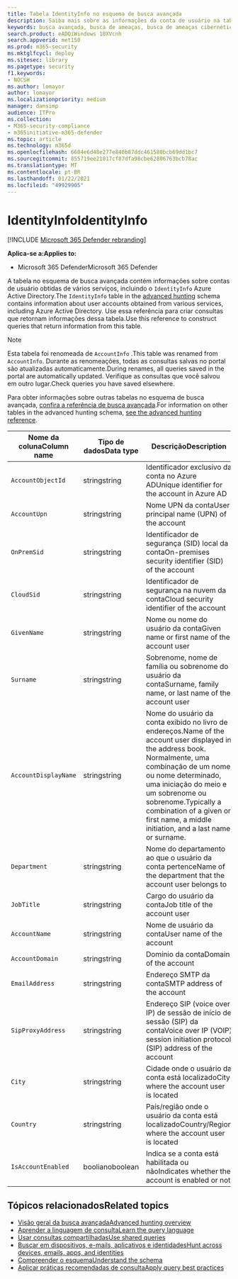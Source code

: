 ```yaml
---
title: Tabela IdentityInfo no esquema de busca avançada
description: Saiba mais sobre as informações da conta de usuário na tabela IdentityInfo do esquema de busca avançada
keywords: busca avançada, busca de ameaças, busca de ameaças cibernéticas, proteção contra ameaças da Microsoft, microsoft 365, mtp, m365, pesquisa, consulta, telemetria, referência de esquema, kusto, tabela, coluna, tipo de dados, descrição, AccountInfo, IdentityInfo, conta
search.product: eADQiWindows 10XVcnh
search.appverid: met150
ms.prod: m365-security
ms.mktglfcycl: deploy
ms.sitesec: library
ms.pagetype: security
f1.keywords:
- NOCSH
ms.author: lomayor
author: lomayor
ms.localizationpriority: medium
manager: dansimp
audience: ITPro
ms.collection:
- M365-security-compliance
- m365initiative-m365-defender
ms.topic: article
ms.technology: m365d
ms.openlocfilehash: 6604e6d48e277e840b87ddc461580bcb69dd1bc7
ms.sourcegitcommit: 855719ee21017cf87dfa98cbe62806763bcb78ac
ms.translationtype: MT
ms.contentlocale: pt-BR
ms.lasthandoff: 01/22/2021
ms.locfileid: "49929905"
---
```

# <a name="identityinfo"></a><span data-ttu-id="66e27-104">IdentityInfo</span><span class="sxs-lookup"><span data-stu-id="66e27-104">IdentityInfo</span></span>

[!INCLUDE [Microsoft 365 Defender rebranding](../includes/microsoft-defender.md)]


<span data-ttu-id="66e27-105">**Aplica-se a:**</span><span class="sxs-lookup"><span data-stu-id="66e27-105">**Applies to:**</span></span>
- <span data-ttu-id="66e27-106">Microsoft 365 Defender</span><span class="sxs-lookup"><span data-stu-id="66e27-106">Microsoft 365 Defender</span></span>

<span data-ttu-id="66e27-107">A tabela no esquema de busca avançada contém informações sobre contas de usuário obtidas de vários serviços, incluindo o `IdentityInfo` Azure [](advanced-hunting-overview.md) Active Directory.</span><span class="sxs-lookup"><span data-stu-id="66e27-107">The `IdentityInfo` table in the [advanced hunting](advanced-hunting-overview.md) schema contains information about user accounts obtained from various services, including Azure Active Directory.</span></span> <span data-ttu-id="66e27-108">Use essa referência para criar consultas que retornam informações dessa tabela.</span><span class="sxs-lookup"><span data-stu-id="66e27-108">Use this reference to construct queries that return information from this table.</span></span>

>[!NOTE]
><span data-ttu-id="66e27-109">Esta tabela foi renomeada de `AccountInfo` .</span><span class="sxs-lookup"><span data-stu-id="66e27-109">This table was renamed from `AccountInfo`.</span></span> <span data-ttu-id="66e27-110">Durante as renomeações, todas as consultas salvas no portal são atualizadas automaticamente.</span><span class="sxs-lookup"><span data-stu-id="66e27-110">During renames, all queries saved in the portal are automatically updated.</span></span> <span data-ttu-id="66e27-111">Verifique as consultas que você salvou em outro lugar.</span><span class="sxs-lookup"><span data-stu-id="66e27-111">Check queries you have saved elsewhere.</span></span>

<span data-ttu-id="66e27-112">Para obter informações sobre outras tabelas no esquema de busca avançada, [confira a referência de busca avançada](advanced-hunting-schema-tables.md).</span><span class="sxs-lookup"><span data-stu-id="66e27-112">For information on other tables in the advanced hunting schema, [see the advanced hunting reference](advanced-hunting-schema-tables.md).</span></span>

| <span data-ttu-id="66e27-113">Nome da coluna</span><span class="sxs-lookup"><span data-stu-id="66e27-113">Column name</span></span> | <span data-ttu-id="66e27-114">Tipo de dados</span><span class="sxs-lookup"><span data-stu-id="66e27-114">Data type</span></span> | <span data-ttu-id="66e27-115">Descrição</span><span class="sxs-lookup"><span data-stu-id="66e27-115">Description</span></span> |
|-------------|-----------|-------------|
| `AccountObjectId` | <span data-ttu-id="66e27-116">string</span><span class="sxs-lookup"><span data-stu-id="66e27-116">string</span></span> | <span data-ttu-id="66e27-117">Identificador exclusivo da conta no Azure AD</span><span class="sxs-lookup"><span data-stu-id="66e27-117">Unique identifier for the account in Azure AD</span></span> |
| `AccountUpn` | <span data-ttu-id="66e27-118">string</span><span class="sxs-lookup"><span data-stu-id="66e27-118">string</span></span> | <span data-ttu-id="66e27-119">Nome UPN da conta</span><span class="sxs-lookup"><span data-stu-id="66e27-119">User principal name (UPN) of the account</span></span> |
| `OnPremSid` | <span data-ttu-id="66e27-120">string</span><span class="sxs-lookup"><span data-stu-id="66e27-120">string</span></span> | <span data-ttu-id="66e27-121">Identificador de segurança (SID) local da conta</span><span class="sxs-lookup"><span data-stu-id="66e27-121">On-premises security identifier (SID) of the account</span></span> |
| `CloudSid` | <span data-ttu-id="66e27-122">string</span><span class="sxs-lookup"><span data-stu-id="66e27-122">string</span></span> | <span data-ttu-id="66e27-123">Identificador de segurança na nuvem da conta</span><span class="sxs-lookup"><span data-stu-id="66e27-123">Cloud security identifier of the account</span></span> |
| `GivenName` | <span data-ttu-id="66e27-124">string</span><span class="sxs-lookup"><span data-stu-id="66e27-124">string</span></span> | <span data-ttu-id="66e27-125">Nome ou nome do usuário da conta</span><span class="sxs-lookup"><span data-stu-id="66e27-125">Given name or first name of the account user</span></span> |
| `Surname` | <span data-ttu-id="66e27-126">string</span><span class="sxs-lookup"><span data-stu-id="66e27-126">string</span></span> | <span data-ttu-id="66e27-127">Sobrenome, nome de família ou sobrenome do usuário da conta</span><span class="sxs-lookup"><span data-stu-id="66e27-127">Surname, family name, or last name of the account user</span></span> |
| `AccountDisplayName` | <span data-ttu-id="66e27-128">string</span><span class="sxs-lookup"><span data-stu-id="66e27-128">string</span></span> | <span data-ttu-id="66e27-129">Nome do usuário da conta exibido no livro de endereços.</span><span class="sxs-lookup"><span data-stu-id="66e27-129">Name of the account user displayed in the address book.</span></span> <span data-ttu-id="66e27-130">Normalmente, uma combinação de um nome ou nome determinado, uma iniciação do meio e um sobrenome ou sobrenome.</span><span class="sxs-lookup"><span data-stu-id="66e27-130">Typically a combination of a given or first name, a middle initiation, and a last name or surname.</span></span> |
| `Department` | <span data-ttu-id="66e27-131">string</span><span class="sxs-lookup"><span data-stu-id="66e27-131">string</span></span> | <span data-ttu-id="66e27-132">Nome do departamento ao que o usuário da conta pertence</span><span class="sxs-lookup"><span data-stu-id="66e27-132">Name of the department that the account user belongs to</span></span> |
| `JobTitle` | <span data-ttu-id="66e27-133">string</span><span class="sxs-lookup"><span data-stu-id="66e27-133">string</span></span> | <span data-ttu-id="66e27-134">Cargo do usuário da conta</span><span class="sxs-lookup"><span data-stu-id="66e27-134">Job title of the account user</span></span> |
| `AccountName` | <span data-ttu-id="66e27-135">string</span><span class="sxs-lookup"><span data-stu-id="66e27-135">string</span></span> | <span data-ttu-id="66e27-136">Nome de usuário da conta</span><span class="sxs-lookup"><span data-stu-id="66e27-136">User name of the account</span></span> |
| `AccountDomain` | <span data-ttu-id="66e27-137">string</span><span class="sxs-lookup"><span data-stu-id="66e27-137">string</span></span> | <span data-ttu-id="66e27-138">Domínio da conta</span><span class="sxs-lookup"><span data-stu-id="66e27-138">Domain of the account</span></span> |
| `EmailAddress` | <span data-ttu-id="66e27-139">string</span><span class="sxs-lookup"><span data-stu-id="66e27-139">string</span></span> | <span data-ttu-id="66e27-140">Endereço SMTP da conta</span><span class="sxs-lookup"><span data-stu-id="66e27-140">SMTP address of the account</span></span> |
| `SipProxyAddress` | <span data-ttu-id="66e27-141">string</span><span class="sxs-lookup"><span data-stu-id="66e27-141">string</span></span> | <span data-ttu-id="66e27-142">Endereço SIP (voice over IP) de sessão de início de sessão (SIP) da conta</span><span class="sxs-lookup"><span data-stu-id="66e27-142">Voice over IP (VOIP) session initiation protocol (SIP) address of the account</span></span> |
| `City` | <span data-ttu-id="66e27-143">string</span><span class="sxs-lookup"><span data-stu-id="66e27-143">string</span></span> | <span data-ttu-id="66e27-144">Cidade onde o usuário da conta está localizado</span><span class="sxs-lookup"><span data-stu-id="66e27-144">City where the account user is located</span></span> |
| `Country` | <span data-ttu-id="66e27-145">string</span><span class="sxs-lookup"><span data-stu-id="66e27-145">string</span></span> | <span data-ttu-id="66e27-146">País/região onde o usuário da conta está localizado</span><span class="sxs-lookup"><span data-stu-id="66e27-146">Country/Region where the account user is located</span></span> |
| `IsAccountEnabled` | <span data-ttu-id="66e27-147">booliano</span><span class="sxs-lookup"><span data-stu-id="66e27-147">boolean</span></span> | <span data-ttu-id="66e27-148">Indica se a conta está habilitada ou não</span><span class="sxs-lookup"><span data-stu-id="66e27-148">Indicates whether the account is enabled or not</span></span> |

## <a name="related-topics"></a><span data-ttu-id="66e27-149">Tópicos relacionados</span><span class="sxs-lookup"><span data-stu-id="66e27-149">Related topics</span></span>
- [<span data-ttu-id="66e27-150">Visão geral da busca avançada</span><span class="sxs-lookup"><span data-stu-id="66e27-150">Advanced hunting overview</span></span>](advanced-hunting-overview.md)
- [<span data-ttu-id="66e27-151">Aprender a linguagem de consulta</span><span class="sxs-lookup"><span data-stu-id="66e27-151">Learn the query language</span></span>](advanced-hunting-query-language.md)
- [<span data-ttu-id="66e27-152">Usar consultas compartilhadas</span><span class="sxs-lookup"><span data-stu-id="66e27-152">Use shared queries</span></span>](advanced-hunting-shared-queries.md)
- [<span data-ttu-id="66e27-153">Buscar em dispositivos, e-mails, aplicativos e identidades</span><span class="sxs-lookup"><span data-stu-id="66e27-153">Hunt across devices, emails, apps, and identities</span></span>](advanced-hunting-query-emails-devices.md)
- [<span data-ttu-id="66e27-154">Compreender o esquema</span><span class="sxs-lookup"><span data-stu-id="66e27-154">Understand the schema</span></span>](advanced-hunting-schema-tables.md)
- [<span data-ttu-id="66e27-155">Aplicar práticas recomendadas de consulta</span><span class="sxs-lookup"><span data-stu-id="66e27-155">Apply query best practices</span></span>](advanced-hunting-best-practices.md)

